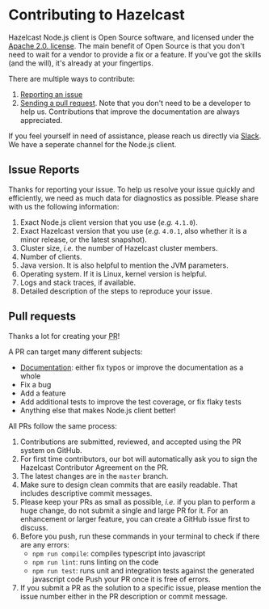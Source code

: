 # Contributing to Hazelcast

Hazelcast Node.js client is Open Source software, and licensed under the [Apache 2.0. license](LICENSE).
The main benefit of Open Source is that you don't need to wait for a vendor to provide a fix or a feature.
If you've got the skills (and the will), it's already at your fingertips.

There are multiple ways to contribute:

1. [Reporting an issue](#issue-reports)
2. [Sending a pull request](#pull-requests).
Note that you don't need to be a developer to help us.
Contributions that improve the documentation are always appreciated.

If you feel yourself in need of assistance, please reach us directly via [Slack](https://slack.hazelcast.com/). We have a seperate channel for the Node.js client. 

## Issue Reports

Thanks for reporting your issue.
To help us resolve your issue quickly and efficiently, we need as much data for diagnostics as possible.
Please share with us the following information:

1.  Exact Node.js client version that you use (_e.g._ `4.1.0`).
2.	Exact Hazelcast version that you use (_e.g._ `4.0.1`, also whether it is a minor release, or the latest snapshot).
3.	Cluster size, _i.e._ the number of Hazelcast cluster members.
4.	Number of clients.
5.	Java version.
It is also helpful to mention the JVM parameters.
6.	Operating system.
If it is Linux, kernel version is helpful.
7.	Logs and stack traces, if available.
8.	Detailed description of the steps to reproduce your issue.


## Pull requests

Thanks a lot for creating your <abbr title="Pull Request">PR</abbr>!

A PR can target many different subjects:

* [Documentation](https://github.com/hazelcast/hazelcast-nodejs-client/blob/master/DOCUMENTATION.md):
either fix typos or improve the documentation as a whole
* Fix a bug
* Add a feature
* Add additional tests to improve the test coverage, or fix flaky tests
* Anything else that makes Node.js client better!

All PRs follow the same process:

1.	Contributions are submitted, reviewed, and accepted using the PR system on GitHub.
2.	For first time contributors, our bot will automatically ask you to sign the Hazelcast Contributor Agreement on the PR.
3.	The latest changes are in the `master` branch.
4.	Make sure to design clean commits that are easily readable.
That includes descriptive commit messages.
5.	Please keep your PRs as small as possible, _i.e._ if you plan to perform a huge change, do not submit a single and large PR for it.
For an enhancement or larger feature, you can create a GitHub issue first to discuss.
6.	Before you push, run these commands in your terminal to check if there are any errors:
    * `npm run compile`: compiles typescript into javascript
    * `npm run lint`: runs linting on the code
    * `npm run test`: runs unit and integration tests against the generated javascript code
Push your PR once it is free of errors.
7.	If you submit a PR as the solution to a specific issue, please mention the issue number either in the PR description or commit message.

